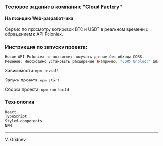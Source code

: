 ### Тестовое задание в компанию "Cloud Factory"
#### На позицию Web-разработчика

Сервис по просмотру котировок BTC и USDT в реальном времени с обращением к API Poloniex.

### Инструкция по запуску проекта:

```sh
Новое API Poloniex не позволяет получать данные без обхода CORS. 
Решение: Необходимо установить расширение (например, "CORS Unblock" для Google Chrome)
```

Зависимости:
```npm install```

Запуск проекта:
```npm start```

Сборка проекта:
```npm run build```

### Технологии
```sh
React
TypeScript
Styled-components
NPM
```

______________________
V. Gridnev